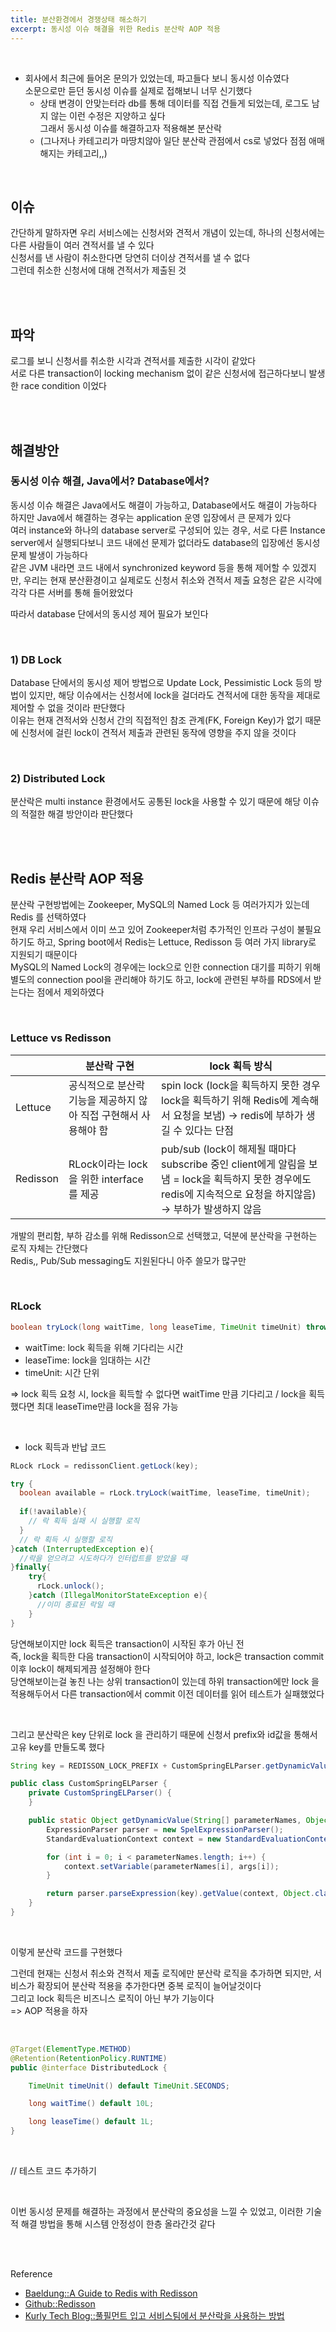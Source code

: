 ```yaml
---
title: 분산환경에서 경쟁상태 해소하기
excerpt: 동시성 이슈 해결을 위한 Redis 분산락 AOP 적용
---
```


<br/>

- 회사에서 최근에 들어온 문의가 있었는데, 파고들다 보니 동시성 이슈였다    
  소문으로만 듣던 동시성 이슈를 실제로 접해보니 너무 신기했다   
  - 상태 변경이 안맞는터라 db를 통해 데이터를 직접 건들게 되었는데, 로그도 남지 않는 이런 수정은 지양하고 싶다      
    그래서 동시성 이슈를 해결하고자 적용해본 분산락      
  - (그나저나 카테고리가 마땅치않아 일단 분산락 관점에서 cs로 넣었다 점점 애매해지는 카테고리,,)   

<br/>

## 이슈  
간단하게 말하자면 우리 서비스에는 신청서와 견적서 개념이 있는데, 하나의 신청서에는 다른 사람들이 여러 견적서를 낼 수 있다        
신청서를 낸 사람이 취소한다면 당연히 더이상 견적서를 낼 수 없다      
그런데 취소한 신청서에 대해 견적서가 제출된 것     

<br/><br/> 

## 파악   
로그를 보니 신청서를 취소한 시각과 견적서를 제출한 시각이 같았다    
서로 다른 transaction이 locking mechanism 없이 같은 신청서에 접근하다보니 발생한 race condition 이었다     

<br/><br/>

## 해결방안  
### 동시성 이슈 해결, Java에서? Database에서?    
동시성 이슈 해결은 Java에서도 해결이 가능하고, Database에서도 해결이 가능하다    
하지만 Java에서 해결하는 경우는 application 운영 입장에서 큰 문제가 있다      
여러 instance와 하나의 database server로 구성되어 있는 경우, 서로 다른 Instance server에서 실행되다보니 코드 내에선 문제가 없더라도 database의 입장에선 동시성 문제 발생이 가능하다     
같은 JVM 내라면 코드 내에서 synchronized keyword 등을 통해 제어할 수 있겠지만, 우리는 현재 분산환경이고 실제로도 신청서 취소와 견적서 제출 요청은 같은 시각에 각각 다른 서버를 통해 들어왔었다         
 
따라서 database 단에서의 동시성 제어 필요가 보인다   

<br/>

### 1) DB Lock 
Database 단에서의 동시성 제어 방법으로 Update Lock, Pessimistic Lock 등의 방법이 있지만, 해당 이슈에서는 신청서에 lock을 걸더라도 견적서에 대한 동작을 제대로 제어할 수 없을 것이라 판단했다       
이유는 현재 견적서와 신청서 간의 직접적인 참조 관계(FK, Foreign Key)가 없기 때문에 신청서에 걸린 lock이 견적서 제출과 관련된 동작에 영향을 주지 않을 것이다          

<br/>

### 2) Distributed Lock   
분산락은 multi instance 환경에서도 공통된 lock을 사용할 수 있기 때문에 해당 이슈의 적절한 해결 방안이라 판단했다         

<br/><br/>

## Redis 분산락 AOP 적용
분산락 구현방법에는 Zookeeper, MySQL의 Named Lock 등 여러가지가 있는데 Redis 를 선택하였다    
현재 우리 서비스에서 이미 쓰고 있어 Zookeeper처럼 추가적인 인프라 구성이 불필요하기도 하고, Spring boot에서 Redis는 Lettuce,  Redisson 등 여러 가지 library로 지원되기 때문이다    
MySQL의 Named Lock의 경우에는 lock으로 인한 connection 대기를 피하기 위해 별도의 connection pool을 관리해야 하기도 하고, lock에 관련된 부하를 RDS에서 받는다는 점에서 제외하였다     

<br/>

### Lettuce vs Redisson

||분산락 구현|lock 획득 방식|
|------|---|---|
|Lettuce|공식적으로 분산락 기능을 제공하지 않아 직접 구현해서 사용해야 함|spin lock (lock을 획득하지 못한 경우 lock을 획득하기 위해 Redis에 계속해서 요청을 보냄) -> redis에 부하가 생길 수 있다는 단점|
|Redisson|RLock이라는 lock을 위한 interface를 제공|pub/sub (lock이 해제될 때마다 subscribe 중인 client에게 알림을 보냄 = lock을 획득하지 못한 경우에도 redis에 지속적으로 요청을 하지않음) -> 부하가 발생하지 않음|

 
개발의 편리함, 부하 감소를 위해 Redisson으로 선택했고, 덕분에 분산락을 구현하는 로직 자체는 간단했다       
Redis,, Pub/Sub messaging도 지원된다니 아주 쓸모가 많구만       

<br/>

### RLock

```java
boolean tryLock(long waitTime, long leaseTime, TimeUnit timeUnit) throws InterruptedException;
```

- waitTime: lock 획득을 위해 기다리는 시간
- leaseTime: lock을 임대하는 시간
- timeUnit: 시간 단위
  
=> lock 획득 요청 시, lock을 획득할 수 없다면 waitTime 만큼 기다리고 / lock을 획득했다면 최대 leaseTime만큼 lock을 점유 가능    

<br/>

- lock 획득과 반납 코드

```java
RLock rLock = redissonClient.getLock(key);

try {
  boolean available = rLock.tryLock(waitTime, leaseTime, timeUnit);
  
  if(!available){
    // 락 획득 실패 시 실행할 로직
  }
  // 락 획득 시 실행할 로직
}catch (InterruptedException e){
  //락을 얻으려고 시도하다가 인터럽트를 받았을 때
}finally{
	try{
      rLock.unlock();
    }catch (IllegalMonitorStateException e){
      //이미 종료된 락일 때
    }
}
```

당연해보이지만 lock 획득은 transaction이 시작된 후가 아닌 전        
즉, lock을 획득한 다음 transaction이 시작되어야 하고, lock은 transaction commit 이후 lock이 해제되게끔 설정해야 한다       
당연해보이는걸 놓친 나는 상위 transaction이 있는데 하위 transaction에만 lock 을 적용해두어서 다른 transaction에서 commit 이전 데이터를 읽어 테스트가 실패했었다

<br/>

그리고 분산락은 key 단위로 lock 을 관리하기 때문에 신청서 prefix와 id값을 통해서 고유 key를 만들도록 했다     

```java
String key = REDISSON_LOCK_PREFIX + CustomSpringELParser.getDynamicValue(signature.getParameterNames(), joinPoint.getArgs(), distributedLock.key()).toString();
```

```java
public class CustomSpringELParser {
    private CustomSpringELParser() {
    }

    public static Object getDynamicValue(String[] parameterNames, Object[] args, String key) {
        ExpressionParser parser = new SpelExpressionParser();
        StandardEvaluationContext context = new StandardEvaluationContext();

        for (int i = 0; i < parameterNames.length; i++) {
            context.setVariable(parameterNames[i], args[i]);
        }

        return parser.parseExpression(key).getValue(context, Object.class);
    }
}
```

<br/>

이렇게 분산락 코드를 구현했다        

그런데 현재는 신청서 취소와 견적서 제출 로직에만 분산락 로직을 추가하면 되지만, 서비스가 확장되어 분산락 적용을 추가한다면 중복 로직이 늘어날것이다    
그리고 lock 획득은 비즈니스 로직이 아닌 부가 기능이다    
=> AOP 적용을 하자    

<br/>

```java   
@Target(ElementType.METHOD)
@Retention(RetentionPolicy.RUNTIME)
public @interface DistributedLock {

    TimeUnit timeUnit() default TimeUnit.SECONDS;

    long waitTime() default 10L;

    long leaseTime() default 1L;
}
```

<br/>

// 테스트 코드 추가하기

<br/>

이번 동시성 문제를 해결하는 과정에서 분산락의 중요성을 느낄 수 있었고, 이러한 기술적 해결 방법을 통해 시스템 안정성이 한층 올라간것 같다   

<br/><br/>

Reference     
- [Baeldung::A Guide to Redis with Redisson](https://www.baeldung.com/redis-redisson)
- [Github::Redisson](https://github.com/redisson/redisson)
- [Kurly Tech Blog::풀필먼트 입고 서비스팀에서 분산락을 사용하는 방법](https://helloworld.kurly.com/blog/distributed-redisson-lock/#%EB%9D%BD-%ED%9A%8D%EB%93%9D-%EB%B0%A9%EC%8B%9D)

<br/>
